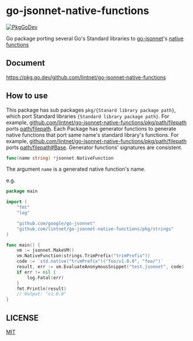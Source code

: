 # go-jsonnet-native-functions

[![PkgGoDev](https://pkg.go.dev/badge/github.com/lintnet/go-jsonnet-native-functions)](https://pkg.go.dev/github.com/lintnet/go-jsonnet-native-functions)

Go package porting several Go's Standard libraries to [go-jsonnet](https://github.com/google/go-jsonnet)'s [native functions](https://pkg.go.dev/github.com/google/go-jsonnet#NativeFunction)

## Document

https://pkg.go.dev/github.com/lintnet/go-jsonnet-native-functions

## How to use

This package has sub packages `pkg/{Stanard library package path}`, which port Standard libraries `{Standard library package path}`.
For example, [github.com/lintnet/go-jsonnet-native-functions/pkg/path/filepath](https://pkg.go.dev/github.com/lintnet/go-jsonnet-native-functions/pkg/path/filepath) ports [path/filepath](https://pkg.go.dev/path/filepath).
Each Package has generator functions to generate native functions that port same name's standard library's functions.
For example, [github.com/lintnet/go-jsonnet-native-functions/pkg/path/filepath](https://pkg.go.dev/github.com/lintnet/go-jsonnet-native-functions/pkg/path/filepath#Base) ports [path/filepath#Base](https://pkg.go.dev/path/filepath#Base).
Generator functions' signatures are consistent.

```go
func(name string) *jsonnet.NativeFunction
```

The argument `name` is a generated native function's name.

e.g.

```go
package main

import (
	"fmt"
	"log"

	"github.com/google/go-jsonnet"
	"github.com/lintnet/go-jsonnet-native-functions/pkg/strings"
)

func main() {
	vm := jsonnet.MakeVM()
	vm.NativeFunction(strings.TrimPrefix("trimPrefix"))
	code := `std.native("trimPrefix")("foo/v1.0.0", "foo/")`
	result, err := vm.EvaluateAnonymousSnippet("test.jsonnet", code)
	if err != nil {
		log.Fatal(err)
	}
	fmt.Println(result)
	// Output: "v1.0.0"
}
```

## LICENSE

[MIT](LICENSE)
